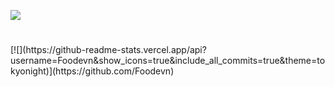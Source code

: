 ![](https://github.com/Foodevn/Foodevn/raw/output/dist/github-contribution-grid-snake.svg)

<h1> </h1>
[![](https://github-readme-stats.vercel.app/api?username=Foodevn&show_icons=true&include_all_commits=true&theme=tokyonight)](https://github.com/Foodevn)

